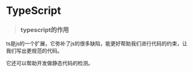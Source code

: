 # TypeScript

> ### typescript的作用

ts是js的一个扩展，它弥补了js的很多缺陷，能更好帮助我们进行代码的约束，让我们写出更规范的代码。

它还可以帮助开发做静态代码的检测。